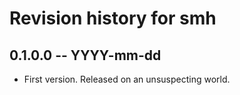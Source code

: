 # Revision history for smh

## 0.1.0.0 -- YYYY-mm-dd

* First version. Released on an unsuspecting world.
